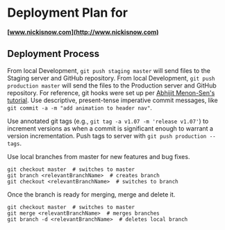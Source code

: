 # Deployment Plan for
**[www.nickisnow.com](http://www.nickisnow.com)**

## Deployment Process

From local Development, ```git push staging master``` will send files to the Staging server and GitHub repository. From local Development, ```git push production master``` will send the files to the Production server and GitHub repository. For reference, git hooks were set up per [Abhijit Menon-Sen's tutorial](http://toroid.org/ams/git-website-howto). Use descriptive, present-tense imperative commit messages, like ```git commit -a -m "add animation to header nav"```.  

Use annotated git tags (e.g., ```git tag -a v1.07 -m 'release v1.07'```) to increment versions as when a commit is significant enough to warrant a version incrementation. Push tags to server with ```git push production --tags```.
   
Use local branches from master for new features and bug fixes.

    git checkout master  # switches to master
    git branch <relevantBranchName>  # creates branch
    git checkout <relevantBranchName>  # switches to branch

Once the branch is ready for merging, merge and delete it.

    git checkout master  # switches to master
    git merge <relevantBranchName>  # merges branches
    git branch -d <relevantBranchName>  # deletes local branch
